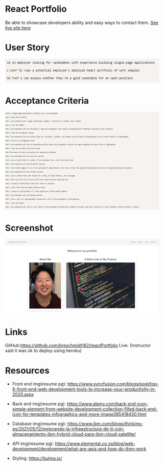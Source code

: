 # React Portfolio
Be able to showcase developers ability and easy ways to contact them.
[See live site here]()

# User Story
![user story](./src/images/readmeImg/userStory.png)

# Acceptance Criteria
![acceptance criteria](./src//images/readmeImg/acceptanceCriteria.png)

# Screenshot
![screenshot of app](./src/images/readmeImg/Screenshot.png)

# Links 
GitHub:https://github.com/breschmidt182/reactPortfolio
Live: 
(Instructor said it was ok to deploy using heroku)

# Resources
- Front end img(resume pg): https://www.syncfusion.com/blogs/post/top-6-front-end-web-development-tools-to-increase-your-productivity-in-2020.aspx

- Back end img(resume pg): https://www.alamy.com/back-end-icon-simple-element-from-website-development-collection-filled-back-end-icon-for-templates-infographics-and-more-image385418430.html

- Database img(resume pg): https://www.ibm.com/blogs/think/es-es/2021/05/12/mejorando-la-infraestructura-de-ti-con-almacenamiento-ibm-hybrid-cloud-para-ibm-cloud-satellite/

- API img(resume pg): https://www.elemental.co.za/blog/web-development/development/what-are-apis-and-how-do-they-work

- Styling: https://bulma.io/